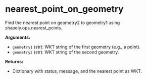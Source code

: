 # nearest_point_on_geometry

Find the nearest point on geometry2 to geometry1 using shapely.ops.nearest_points.

**Arguments:**

- `geometry1` (str): WKT string of the first geometry (e.g., a point).
- `geometry2` (str): WKT string of the second geometry.

**Returns:**

- Dictionary with status, message, and the nearest point as WKT.
